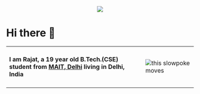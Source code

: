 <div id="header" align="center">
  <img src="https://github.com/loyaltytrooper/loyaltytrooper/blob/main/githubBanner.png"/>
</div>

<h1>Hi there 👋</h1>

<table style="border-collapse: collapse">
  <tr>
    <td>
      <h4> I am Rajat, a 19 year old B.Tech.(CSE) student from <a href="">MAIT, Delhi</a> living in Delhi, India </h4>
    </td>
    <td>
      <img src="https://github.com/loyaltytrooper/loyaltytrooper/blob/main/the-it-crowd-moss-the-it-crowd.gif" alt="this slowpoke moves" />
    </td>
      
<!--
**loyaltytrooper/loyaltytrooper** is a ✨ _special_ ✨ repository because its `README.md` (this file) appears on your GitHub profile.

Here are some ideas to get you started:

- 🔭 I’m currently working on ...
- 🌱 I’m currently learning ...
- 👯 I’m looking to collaborate on ...
- 🤔 I’m looking for help with ...
- 💬 Ask me about ...
- 📫 How to reach me: ...
- 😄 Pronouns: ...
- ⚡ Fun fact: ...
-->
